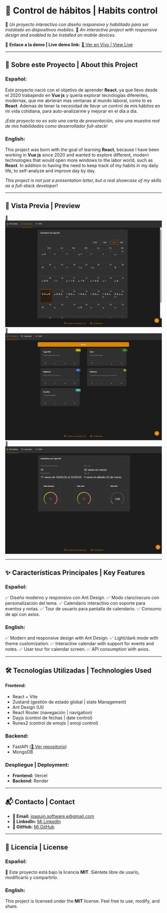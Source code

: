 # 🌟 Control de hábitos | Habits control

🚀 _Un proyecto interactivo con diseño responsivo y habilitado para ser instalado en dispositivos mobiles._
🚀 _An interactive project with responsive design and enabled to be installed on mobile devices._

📌 **Enlace a la demo | Live demo link:** [🔗 Ver en Vivo | View Live](https://habits-three-iota.vercel.app/home-page)


---

## 🎯 Sobre este Proyecto | About this Project

### Español:

Este proyecto nació con el objetivo de aprender **React**, ya que llevo desde el 2020 trabajando en **Vue js** y quería explorar tecnologías diferentes, modernas, que me abrieran mas ventanas al mundo laboral, como lo es **React**.
Ademas de tener la necesidad de llevar un control de mis hábitos en mi vida cotidiana, para auto-analizarme y mejorar en el día a día.

_¡Este proyecto no es solo una carta de presentación, sino una muestra real de mis habilidades como desarrollador full-stack!_  

### English:

This project was born with the goal of learning **React**, because I have been working in **Vue js** since 2020 and wanted to explore different, modern technologies that would open more windows to the labor world, such as **React**.
In addition to having the need to keep track of my habits in my daily life, to self-analyze and improve day by day.

_This project is not just a presentation letter, but a real showcase of my skills as a full-stack developer!_  


---

## 🎥 Vista Previa | Preview 

📸 ![Calendario | Calendar](./screenshots/calendar.png)
📸 ![Principal | Home ](./screenshots/habits.png)
📸 ![Estadísticas | Stats](./screenshots/stats.png)

---

## ✨ Características Principales | Key Features

### Español:
✅ Diseño moderno y responsivo con Ant Design.
✅ Modo claro/oscuro con personalización del tema. 
✅ Calendario interactivo con soporte para eventos y notas.
✅ Tour de usuario para pantalla de calendario.
✅ Consumo de api con axios.

### English:
✅ Modern and responsive design with Ant Design.
✅ Light/dark mode with theme customization.
✅ Interactive calendar with support for events and notes.
✅ User tour for calendar screen.
✅ API consumption with axios.

---

## 🛠 Tecnologías Utilizadas | Technologies Used


#### **Frontend:**
- React + Vite  
- Zustand (gestión de estado global | state Management)  
- Ant Design (UI)
- React Router (navegación | navigation)
- Dayjs (control de fechas | date control)
- Runes2 (control de emojis | emoji control)

### **Backend:**
- FastAPI ([🔗 Ver repositorio](https://https://github.com/joaquinn6/habits-api)) 
- MongoDB  

### **Despliegue | Deployment:**
- **Frontend:** Vercel  
- **Backend:** Render  

---

## 📬 Contacto | Contact

- **📧 Email:** joaquin.software.e@gmail.com  
- **💼 LinkedIn:** [Mi LinkedIn](https://www.linkedin.com/in/joaquin-n6/)  
- **🐙 GitHub:** [Mi GitHub](https://github.com/joaquinn6)  

---

## 📜 Licencia | License 
### Español:  
📄 Este proyecto está bajo la licencia **MIT**. Siéntete libre de usarlo, modificarlo y compartirlo.  

### English:  
This project is licensed under the **MIT** license. Feel free to use, modify, and share.  
